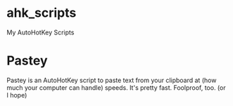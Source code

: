 # ahk_scripts
My AutoHotKey Scripts
# Pastey
Pastey is an AutoHotKey script to paste text from your clipboard at (how much your computer can handle) speeds. It's pretty fast. Foolproof, too. (or I hope)
